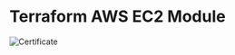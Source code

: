# Terraform AWS EC2 Module
![Certificate](https://github.com/user-attachments/assets/19174069-66b5-475a-a8a1-e962c7e578b7)
